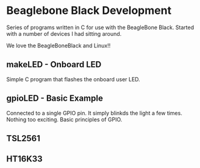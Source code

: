 # Beaglebone Black Development

Series of programs written in C for use with the BeagleBone Black. Started with a number of devices I had sitting around.

We love the BeagleBoneBlack and Linux!!

## makeLED - Onboard LED

Simple C program that flashes the onboard user LED.

## gpioLED - Basic Example

Connected to a single GPIO pin. It simply blinkds the light a few times. Nothing too exciting. Basic principles of GPIO.

## TSL2561

## HT16K33

